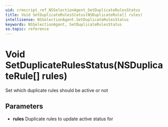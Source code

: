 ```yaml
---
uid: crmscript_ref_NSSelectionAgent_SetDuplicateRulesStatus
title: Void SetDuplicateRulesStatus(NSDuplicateRule[] rules)
intellisense: NSSelectionAgent.SetDuplicateRulesStatus
keywords: NSSelectionAgent, SetDuplicateRulesStatus
so.topic: reference
---
```


# Void SetDuplicateRulesStatus(NSDuplicateRule[] rules)

Set which duplicate rules should be active or not

## Parameters

* **rules** Duplicate rules to update active status for
